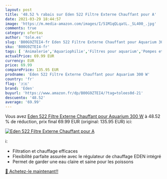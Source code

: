 ```yaml
---
layout: post
title: '48.52 % rabais sur Eden 522 Filtre Externe Chauffant pour A'
date: 2021-03-29 18:44:57
image: 'https://m.media-amazon.com/images/I/51M1qQLqatL._SL400_.jpg'
comments: true
category: ofertas
author: 'tole.es'
slug: 'B00G9ZTEI4-fr Eden 522 Filtre Externe Chauffant pour Aquarium 300 W'
sku: 'B00G9ZTEI4-fr'
tags: [ 'Animalerie','Aquariophilie','Filtres pour aquarium','Pompes et filtres pour aquarium','eden', ]
actualPrice: 69.99 EUR
currency: EUR
price: 69.99
comparePrice: 135.95 EUR
prodname: 'Eden 522 Filtre Externe Chauffant pour Aquarium 300 W'
country: 'fr'
flag: '🇫🇷'
brand: 'Eden'
buyurl: 'https://www.amazon.fr/dp/B00G9ZTEI4/?tag=tolees0d-21'
descuento: '48.52'
average: '69.99'
---
```


Vous avez [Eden 522 Filtre Externe Chauffant pour Aquarium 300 W](https://www.amazon.fr/dp/B00G9ZTEI4/?tag=tolees0d-21)  à  48.52 % de réduction, prix final  69.99 EUR (original: 135.95 EUR) ici:

[![Eden 522 Filtre Externe Chauffant pour A](https://m.media-amazon.com/images/I/51M1qQLqatL._SL400_.jpg)](https://www.amazon.fr/dp/B00G9ZTEI4/?tag=tolees0d-21)

ℹ️:

- Filtration et chauffage efficaces
- Flexibilité parfaite assurée avec le régulateur de chauffage EDEN intégré
- Permet de garder une eau claire et saine pour les poissons

[🛒 Achetez-le maintenant!!](https://www.amazon.fr/dp/B00G9ZTEI4/?tag=tolees0d-21)
